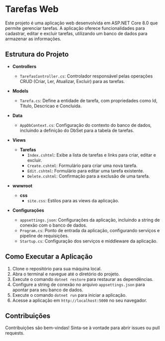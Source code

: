 # Tarefas Web

Este projeto é uma aplicação web desenvolvida em ASP.NET Core 8.0 que permite gerenciar tarefas. A aplicação oferece funcionalidades para cadastrar, editar e excluir tarefas, utilizando um banco de dados para armazenar as informações.

## Estrutura do Projeto

- **Controllers**
  - `TarefasController.cs`: Controlador responsável pelas operações CRUD (Criar, Ler, Atualizar, Excluir) para as tarefas.

- **Models**
  - `Tarefa.cs`: Define a entidade de tarefa, com propriedades como Id, Titulo, Descricao e Concluida.

- **Data**
  - `AppDbContext.cs`: Configuração do contexto do banco de dados, incluindo a definição do DbSet para a tabela de tarefas.

- **Views**
  - **Tarefas**
    - `Index.cshtml`: Exibe a lista de tarefas e links para criar, editar e excluir.
    - `Create.cshtml`: Formulário para criar uma nova tarefa.
    - `Edit.cshtml`: Formulário para editar uma tarefa existente.
    - `Delete.cshtml`: Confirmação para a exclusão de uma tarefa.

- **wwwroot**
  - **css**
    - `site.css`: Estilos para as views da aplicação.

- **Configurações**
  - `appsettings.json`: Configurações da aplicação, incluindo a string de conexão com o banco de dados.
  - `Program.cs`: Ponto de entrada da aplicação, configurando serviços e pipeline de requisições.
  - `Startup.cs`: Configuração dos serviços e middleware da aplicação.

## Como Executar a Aplicação

1. Clone o repositório para sua máquina local.
2. Abra o terminal e navegue até o diretório do projeto.
3. Execute o comando `dotnet restore` para restaurar as dependências.
4. Configure a string de conexão no arquivo `appsettings.json` para apontar para seu banco de dados.
5. Execute o comando `dotnet run` para iniciar a aplicação.
6. Acesse a aplicação em `http://localhost:5000` no seu navegador.

## Contribuições

Contribuições são bem-vindas! Sinta-se à vontade para abrir issues ou pull requests.